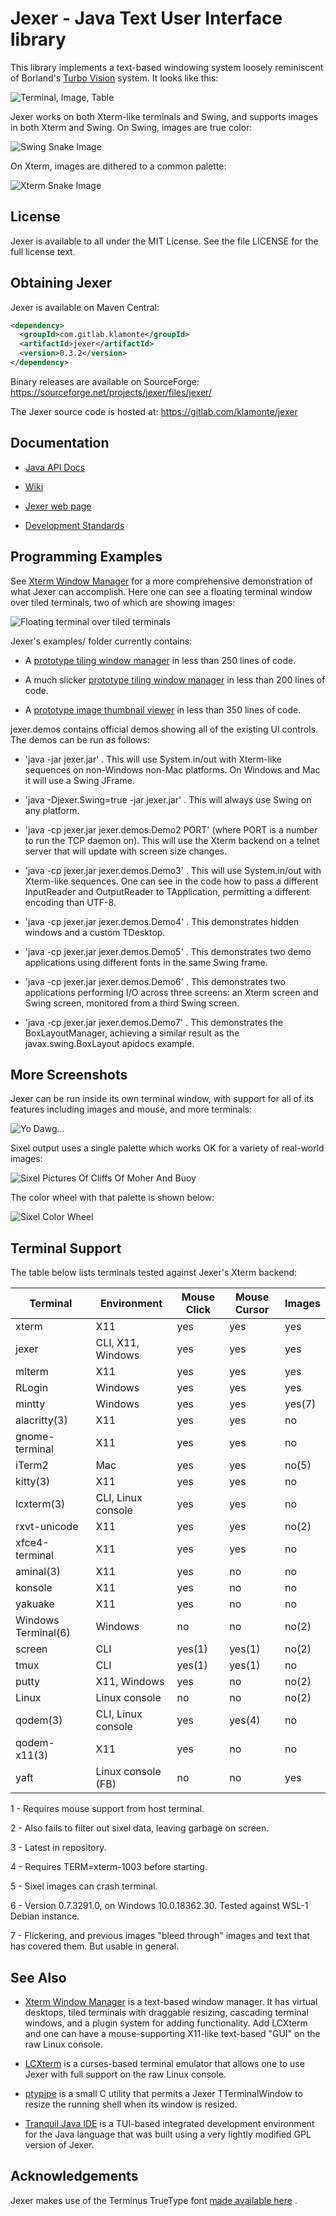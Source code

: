 Jexer - Java Text User Interface library
========================================

This library implements a text-based windowing system loosely
reminiscent of Borland's [Turbo
Vision](http://en.wikipedia.org/wiki/Turbo_Vision) system.  It looks
like this:

![Terminal, Image, Table](/screenshots/new_demo1.png?raw=true "Terminal, Image, Table")

Jexer works on both Xterm-like terminals and Swing, and supports
images in both Xterm and Swing.  On Swing, images are true color:

![Swing Snake Image](/screenshots/snake_swing.png?raw=true "Swing Snake Image")

On Xterm, images are dithered to a common palette:

![Xterm Snake Image](/screenshots/snake_xterm.png?raw=true "Xterm Snake Image")



License
-------

Jexer is available to all under the MIT License.  See the file LICENSE
for the full license text.



Obtaining Jexer
---------------

Jexer is available on Maven Central:

```xml
<dependency>
  <groupId>com.gitlab.klamonte</groupId>
  <artifactId>jexer</artifactId>
  <version>0.3.2</version>
</dependency>
```

Binary releases are available on SourceForge:
https://sourceforge.net/projects/jexer/files/jexer/

The Jexer source code is hosted at: https://gitlab.com/klamonte/jexer



Documentation
-------------

* [Java API Docs](https://jexer.sourceforge.io/apidocs/api/index.html)

* [Wiki](https://gitlab.com/klamonte/jexer/wikis/home)

* [Jexer web page](https://jexer.sourceforge.io/)

* [Development Standards](https://gitlab.com/klamonte/jexer/wikis/dev-standards)



Programming Examples
--------------------

See [Xterm Window Manager](https://xtermwm.sourceforge.io) for a more
comprehensive demonstration of what Jexer can accomplish.  Here one
can see a floating terminal window over tiled terminals, two of which
are showing images:

![Floating terminal over tiled terminals](/screenshots/floating_terminal.png?raw=true "Floating terminal over tiled terminals")

Jexer's examples/ folder currently contains:

  * A [prototype tiling window
    manager](/examples/JexerTilingWindowManager.java) in less than 250
    lines of code.

  * A much slicker [prototype tiling window
    manager](/examples/JexerTilingWindowManager2.java) in less than 200
    lines of code.

  * A [prototype image thumbnail
    viewer](/examples/JexerImageViewer.java) in less than 350 lines of
    code.

jexer.demos contains official demos showing all of the existing UI
controls.  The demos can be run as follows:

  * 'java -jar jexer.jar' .  This will use System.in/out with
    Xterm-like sequences on non-Windows non-Mac platforms.  On Windows
    and Mac it will use a Swing JFrame.

  * 'java -Djexer.Swing=true -jar jexer.jar' .  This will always use
    Swing on any platform.

  * 'java -cp jexer.jar jexer.demos.Demo2 PORT' (where PORT is a
    number to run the TCP daemon on).  This will use the Xterm backend
    on a telnet server that will update with screen size changes.

  * 'java -cp jexer.jar jexer.demos.Demo3' .  This will use
    System.in/out with Xterm-like sequences.  One can see in the code
    how to pass a different InputReader and OutputReader to
    TApplication, permitting a different encoding than UTF-8.

  * 'java -cp jexer.jar jexer.demos.Demo4' .  This demonstrates hidden
    windows and a custom TDesktop.

  * 'java -cp jexer.jar jexer.demos.Demo5' .  This demonstrates two
    demo applications using different fonts in the same Swing frame.

  * 'java -cp jexer.jar jexer.demos.Demo6' .  This demonstrates two
    applications performing I/O across three screens: an Xterm screen
    and Swing screen, monitored from a third Swing screen.

  * 'java -cp jexer.jar jexer.demos.Demo7' .  This demonstrates the
    BoxLayoutManager, achieving a similar result as the
    javax.swing.BoxLayout apidocs example.



More Screenshots
----------------

Jexer can be run inside its own terminal window, with support for all
of its features including images and mouse, and more terminals:

![Yo Dawg...](/screenshots/jexer_sixel_in_sixel.png?raw=true "Yo Dawg, I heard you like text windowing systems, so I ran a text windowing system inside your text windowing system so you can have a terminal in your terminal.")

Sixel output uses a single palette which works OK for a variety of
real-world images:

![Sixel Pictures Of Cliffs Of Moher And Buoy](/screenshots/sixel_images.png?raw=true "Sixel Pictures Of Cliffs Of Moher And Buoy")

The color wheel with that palette is shown below:

![Sixel Color Wheel](/screenshots/sixel_color_wheel.png?raw=true "Sixel Color Wheel")



Terminal Support
----------------

The table below lists terminals tested against Jexer's Xterm backend:

| Terminal       | Environment        | Mouse Click | Mouse Cursor | Images |
| -------------- | ------------------ | ----------- | ------------ | ------ |
| xterm          | X11                | yes         | yes          | yes    |
| jexer          | CLI, X11, Windows  | yes         | yes          | yes    |
| mlterm         | X11                | yes         | yes          | yes    |
| RLogin         | Windows            | yes         | yes          | yes    |
| mintty         | Windows            | yes         | yes          | yes(7) |
| alacritty(3)   | X11                | yes         | yes          | no     |
| gnome-terminal | X11                | yes         | yes          | no     |
| iTerm2         | Mac                | yes         | yes          | no(5)  |
| kitty(3)       | X11                | yes         | yes          | no     |
| lcxterm(3)     | CLI, Linux console | yes         | yes          | no     |
| rxvt-unicode   | X11                | yes         | yes          | no(2)  |
| xfce4-terminal | X11                | yes         | yes          | no     |
| aminal(3)      | X11                | yes         | no           | no     |
| konsole        | X11                | yes         | no           | no     |
| yakuake        | X11                | yes         | no           | no     |
| Windows Terminal(6) | Windows       | no          | no           | no(2)  |
| screen         | CLI                | yes(1)      | yes(1)       | no(2)  |
| tmux           | CLI                | yes(1)      | yes(1)       | no     |
| putty          | X11, Windows       | yes         | no           | no(2)  |
| Linux          | Linux console      | no          | no           | no(2)  |
| qodem(3)       | CLI, Linux console | yes         | yes(4)       | no     |
| qodem-x11(3)   | X11                | yes         | no           | no     |
| yaft           | Linux console (FB) | no          | no           | yes    |

1 - Requires mouse support from host terminal.

2 - Also fails to filter out sixel data, leaving garbage on screen.

3 - Latest in repository.

4 - Requires TERM=xterm-1003 before starting.

5 - Sixel images can crash terminal.

6 - Version 0.7.3291.0, on Windows 10.0.18362.30.  Tested against
    WSL-1 Debian instance.

7 - Flickering, and previous images "bleed through" images and text
    that has covered them.  But usable in general.



See Also
--------

* [Xterm Window Manager](https://gitlab.com/klamonte/xtermwm) is a
  text-based window manager.  It has virtual desktops, tiled terminals
  with draggable resizing, cascading terminal windows, and a plugin
  system for adding functionality.  Add LCXterm and one can have a
  mouse-supporting X11-like text-based "GUI" on the raw Linux console.

* [LCXterm](https://lcxterm.sourceforge.io) is a curses-based terminal
  emulator that allows one to use Jexer with full support on the raw
  Linux console.

* [ptypipe](https://gitlab.com/klamonte/ptypipe) is a small C utility
  that permits a Jexer TTerminalWindow to resize the running shell
  when its window is resized.

* [Tranquil Java IDE](https://tjide.sourceforge.io) is a TUI-based
  integrated development environment for the Java language that was
  built using a very lightly modified GPL version of Jexer.



Acknowledgements
----------------

Jexer makes use of the Terminus TrueType font [made available
here](http://files.ax86.net/terminus-ttf/) .
